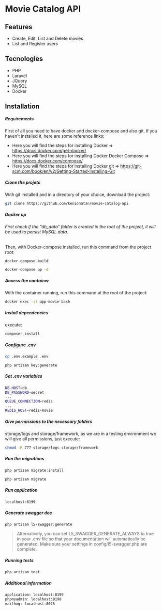 # Movie Catalog API

## Features
- Create, Edit, List and Delete movies.
- List and Register users

## Tecnologies

- PHP
- Laravel
- JQuery
- MySQL
- Docker

## Installation

##### Requirements
First of all you need to have docker and docker-compose and also git.
If you haven't installed it, here are some reference links:
- Here you will find the steps for installing Docker => https://docs.docker.com/get-docker/ 
- Here you will find the steps for installing Docker Docker Compose => https://docs.docker.com/compose/ 
- Here you will find the steps for installing Docker git => https://git-scm.com/book/en/v2/Getting-Started-Installing-Git

##### Clone the projeto
With git installed and in a directory of your choice, download the project:

```sh
git clone https://github.com/kenionatan/movie-catalog-api
```

##### Docker up
###### First check if the "db_data" folder is created in the root of the project, it will be used to persist MySQL data.

Then, with Docker-compose installed, run this command from the project root:

```sh
docker-compose build
```

```sh
docker-compose up -d
```

##### Access the container
With the container running, run this command at the root of the project:

```sh
docker exec -it app-movie bash
```
##### Install dependencies
execute:

```sh
composer install
```
##### Configure .env

```sh
cp .env.example .env
```

```sh
php artisan key:generate
```

##### Set .env variables

```sh
DB_HOST=db
DB_PASSWORD=secret
...
QUEUE_CONNECTION=redis
...
REDIS_HOST=redis-movie
```

##### Give permissions to the necessary folders
storage/logs and storage/framework, as we are in a testing environment we will give all permissions, just execute:

```sh
chmod -R 777 storage/logs storage/framework
```

##### Run the migrations

```sh
php artisan migrate:install
```

```sh
php artisan migrate
```

##### Run application

```sh
localhost:8199
```

##### Generate swagger doc

```sh
php artisan l5-swagger:generate
```

> Alternatively, you can set L5_SWAGGER_GENERATE_ALWAYS to true in your .env file so that your documentation will automatically be generated. Make sure your settings in config/l5-swagger.php are complete.

##### Running tests

```sh
php artisan test
```

##### Additional information

```sh
application: localhost:8199
phpmyadmin: localhost:8198
mailhog: localhost:8025
```